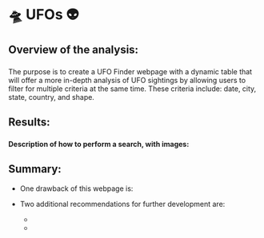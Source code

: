 # :flying_saucer: UFOs :alien:

## Overview of the analysis:

### 
The purpose is to create a UFO Finder webpage with a dynamic table that will offer a more in-depth analysis of UFO sightings by allowing users to filter for multiple criteria at the same time. These criteria include: date, city, state, country, and shape.

## Results:

### 
**Description of how to perform a search, with images:**

## Summary:

- One drawback of this webpage is:

- Two additional recommendations for further development are:

  - 
  - 

